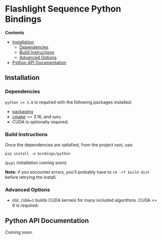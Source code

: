 # Flashlight Sequence Python Bindings
**Contents**
- [Installation](#installation)
  * [Dependencies](#dependencies)
  * [Build Instructions](#build-instructions)
  * [Advanced Options](#advanced-options)
- [Python API Documentation](#python-api-documentation)

## Installation
### Dependencies
`python >= 3.6` is required with the following packages installed:
- [packaging](https://pypi.org/project/packaging/)
- [cmake](https://cmake.org/) >= 3.16, and `make`
- CUDA is optionally required.

### Build Instructions

Once the dependencies are satisfied, from the project root, use:
```
pip install -e bindings/python
```
(`pypi` installation coming soon)

**Note:** if you encounter errors, you'll probably have to `rm -rf build dist` before retrying the install.

### Advanced Options
- `USE_CUDA=1` builds CUDA kernels for many included algorithms. CUDA >= 9 is required.

## Python API Documentation

Coming soon.

